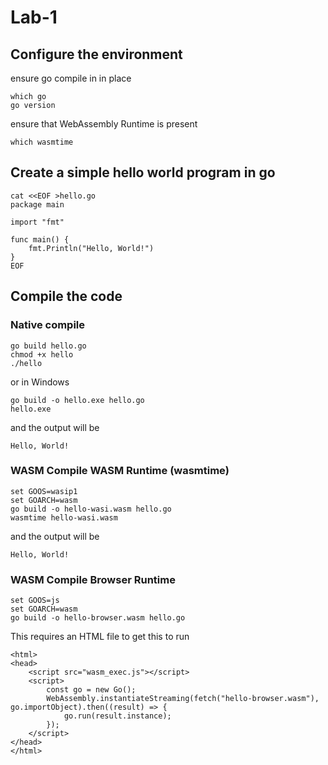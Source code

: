 # Lab-1

## Configure the environment

ensure go compile in in place
```
which go
go version
```

ensure that  WebAssembly Runtime is present 

```
which wasmtime
```


## Create a simple hello world program in go

```
cat <<EOF >hello.go
package main

import "fmt"

func main() {
    fmt.Println("Hello, World!")
}
EOF
```


## Compile the code

### Native compile 

```
go build hello.go
chmod +x hello
./hello
```
or in Windows
```
go build -o hello.exe hello.go
hello.exe
```

and the output will be

```
Hello, World!
```

### WASM Compile WASM Runtime (wasmtime)

```
set GOOS=wasip1
set GOARCH=wasm
go build -o hello-wasi.wasm hello.go
wasmtime hello-wasi.wasm
```

and the output will be

```
Hello, World!
```

### WASM Compile Browser Runtime

```
set GOOS=js
set GOARCH=wasm
go build -o hello-browser.wasm hello.go
```

This requires an HTML file to get this to run
```
<html>
<head>
    <script src="wasm_exec.js"></script>
    <script>
        const go = new Go();
        WebAssembly.instantiateStreaming(fetch("hello-browser.wasm"), go.importObject).then((result) => {
            go.run(result.instance);
        });
    </script>
</head>
</html>
```
